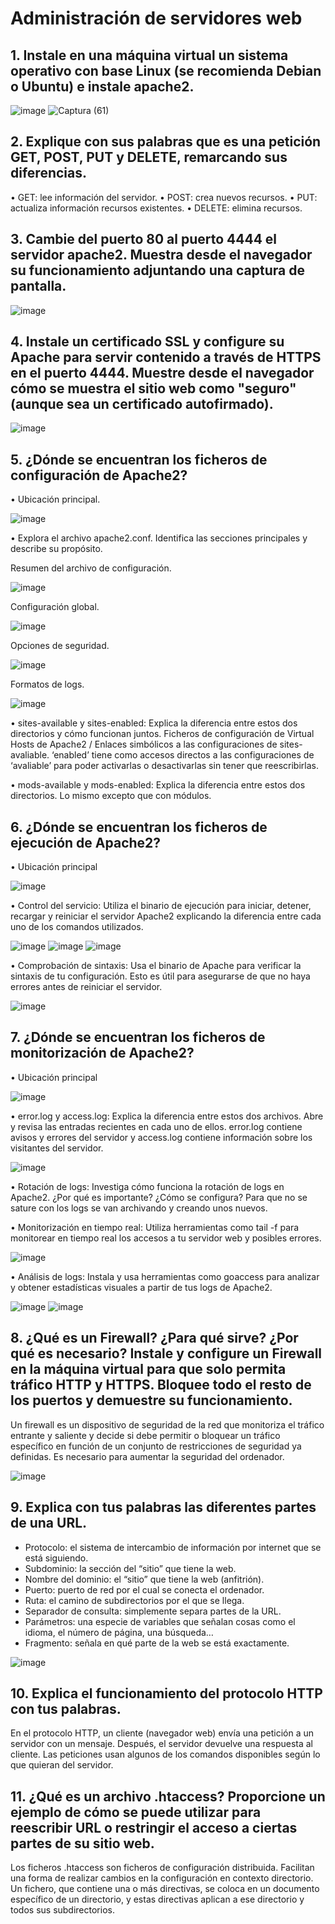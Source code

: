 # Administración de servidores web

## 1. Instale en una máquina virtual un sistema operativo con base Linux (se recomienda Debian o Ubuntu) e instale apache2.

![image](https://github.com/Ariel-A-C/despliegue-de-aplicaciones-web/assets/144775269/d48daf77-c1a9-467f-821a-4f3623e57160)
![Captura (61)](https://github.com/Ariel-A-C/despliegue-de-aplicaciones-web/assets/144775269/228b9437-50b3-4391-b663-e269803b639c)


## 2. Explique con sus palabras que es una petición GET, POST, PUT y DELETE, remarcando sus diferencias.
•	GET: lee información del servidor.
•	POST: crea nuevos recursos.
•	PUT: actualiza información recursos existentes.
•	DELETE: elimina recursos.


## 3. Cambie del puerto 80 al puerto 4444 el servidor apache2. Muestra desde el navegador su funcionamiento adjuntando una captura de pantalla.

![image](https://github.com/Ariel-A-C/despliegue-de-aplicaciones-web/assets/144775269/6394e47b-fc48-4d84-bbf1-c8b69deea82a)

 
## 4. Instale un certificado SSL y configure su Apache para servir contenido a través de HTTPS en el puerto 4444. Muestre desde el navegador cómo se muestra el sitio web como "seguro" (aunque sea un certificado autofirmado).

![image](https://github.com/Ariel-A-C/despliegue-de-aplicaciones-web/assets/144775269/9c70fd3a-fb63-4edc-bd82-00030b5892c1)


## 5. ¿Dónde se encuentran los ficheros de configuración de Apache2?
•	Ubicación principal.

![image](https://github.com/Ariel-A-C/despliegue-de-aplicaciones-web/assets/144775269/a03886a4-1f78-4c60-8b66-6703b1d6fc20)

•	Explora el archivo apache2.conf. Identifica las secciones principales y describe su propósito.

Resumen del archivo de configuración.

![image](https://github.com/Ariel-A-C/despliegue-de-aplicaciones-web/assets/144775269/fa8f17de-dd23-460c-972b-a042edc544dd)

Configuración global.

![image](https://github.com/Ariel-A-C/despliegue-de-aplicaciones-web/assets/144775269/6c25f24d-6f8f-4ef5-9654-839e3a6b4c4c)

Opciones de seguridad.

![image](https://github.com/Ariel-A-C/despliegue-de-aplicaciones-web/assets/144775269/81883f1e-26b7-437d-bf02-5537fb659c62)

Formatos de logs.

![image](https://github.com/Ariel-A-C/despliegue-de-aplicaciones-web/assets/144775269/8282b6d9-ad2b-470c-96a8-cd7ce90f4222)

•	sites-available y sites-enabled: Explica la diferencia entre estos dos directorios y cómo funcionan juntos.
Ficheros de configuración de Virtual Hosts de Apache2 / Enlaces simbólicos a las configuraciones de sites-avaliable. ‘enabled’ tiene como accesos directos a las configuraciones de ‘avaliable’ para poder activarlas o desactivarlas sin tener que reescribirlas.

•	mods-available y mods-enabled: Explica la diferencia entre estos dos directorios.
Lo mismo excepto que con módulos.


## 6. ¿Dónde se encuentran los ficheros de ejecución de Apache2?
•	Ubicación principal

![image](https://github.com/Ariel-A-C/despliegue-de-aplicaciones-web/assets/144775269/de2d7dda-f490-4c34-a5fb-e1015f4e69c9)

•	Control del servicio: Utiliza el binario de ejecución para iniciar, detener, recargar y reiniciar el servidor Apache2 explicando la diferencia entre cada uno de los comandos utilizados.

![image](https://github.com/Ariel-A-C/despliegue-de-aplicaciones-web/assets/144775269/d087d066-c6c9-4785-9b53-8ea555797c6d)
![image](https://github.com/Ariel-A-C/despliegue-de-aplicaciones-web/assets/144775269/495ce20e-83f7-4194-afcb-f6633fe356c2)
![image](https://github.com/Ariel-A-C/despliegue-de-aplicaciones-web/assets/144775269/51da7af4-2a96-49f2-b4bb-0d139b8a0409)

•	Comprobación de sintaxis: Usa el binario de Apache para verificar la sintaxis de tu configuración. Esto es útil para asegurarse de que no haya errores antes de reiniciar el servidor.

![image](https://github.com/Ariel-A-C/despliegue-de-aplicaciones-web/assets/144775269/c6b1cf0d-358e-47bf-808c-0ee86505dc3a)


## 7. ¿Dónde se encuentran los ficheros de monitorización de Apache2?
•	Ubicación principal

![image](https://github.com/Ariel-A-C/despliegue-de-aplicaciones-web/assets/144775269/e58516f9-9ac8-4240-9dbe-07dc09b90081)

•	error.log y access.log: Explica la diferencia entre estos dos archivos. Abre y revisa las entradas recientes en cada uno de ellos.
error.log contiene avisos y errores del servidor y access.log contiene información sobre los visitantes del servidor.

![image](https://github.com/Ariel-A-C/despliegue-de-aplicaciones-web/assets/144775269/ea8d1c02-80e5-4337-8991-39f1ef252aba)
 
•	Rotación de logs: Investiga cómo funciona la rotación de logs en Apache2. ¿Por qué es importante? ¿Cómo se configura?
Para que no se sature con los logs se van archivando y creando unos nuevos.

•	Monitorización en tiempo real: Utiliza herramientas como tail -f para monitorear en tiempo real los accesos a tu servidor web y posibles errores.

![image](https://github.com/Ariel-A-C/despliegue-de-aplicaciones-web/assets/144775269/a3526355-b9a3-49f2-ab3b-f8c8f8cdd747)

•	Análisis de logs: Instala y usa herramientas como goaccess para analizar y obtener estadísticas visuales a partir de tus logs de Apache2.

![image](https://github.com/Ariel-A-C/despliegue-de-aplicaciones-web/assets/144775269/f884383c-f342-404f-8bb3-2d55ec0f880d)
![image](https://github.com/Ariel-A-C/despliegue-de-aplicaciones-web/assets/144775269/c98bede5-d548-4ab2-9516-4edeac35c1f9)


## 8. ¿Qué es un Firewall? ¿Para qué sirve? ¿Por qué es necesario? Instale y configure un Firewall en la máquina virtual para que solo permita tráfico HTTP y HTTPS. Bloquee todo el resto de los puertos y demuestre su funcionamiento.
Un firewall es un dispositivo de seguridad de la red que monitoriza el tráfico entrante y saliente y decide si debe permitir o bloquear un tráfico específico en función de un conjunto de restricciones de seguridad ya definidas. Es necesario para aumentar la seguridad del ordenador.

![image](https://github.com/Ariel-A-C/despliegue-de-aplicaciones-web/assets/144775269/a863ecf9-b549-4cb6-a906-e450b005c935)

## 9. Explica con tus palabras las diferentes partes de una URL.
- Protocolo: el sistema de intercambio de información por internet que se está siguiendo.
- Subdominio: la sección del “sitio” que tiene la web.
- Nombre del dominio: el “sitio” que tiene la web (anfitrión).
- Puerto: puerto de red por el cual se conecta el ordenador.
- Ruta: el camino de subdirectorios por el que se llega.
- Separador de consulta: simplemente separa partes de la URL.
- Parámetros: una especie de variables que señalan cosas como el idioma, el número de página, una búsqueda…
- Fragmento: señala en qué parte de la web se está exactamente.

![image](https://github.com/Ariel-A-C/despliegue-de-aplicaciones-web/assets/144775269/0a9991d1-9b5c-4408-b437-173df871475d)

## 10. Explica el funcionamiento del protocolo HTTP con tus palabras.
En el protocolo HTTP, un cliente (navegador web) envía una petición a un servidor con un mensaje. Después, el servidor devuelve una respuesta al cliente. Las peticiones usan algunos de los comandos disponibles según lo que quieran del servidor. 

## 11. ¿Qué es un archivo .htaccess? Proporcione un ejemplo de cómo se puede utilizar para reescribir URL o restringir el acceso a ciertas partes de su sitio web.
Los ficheros .htaccess son ficheros de configuración distribuida. Facilitan una forma de realizar cambios en la configuración en contexto directorio. Un fichero, que contiene una o más directivas, se coloca en un documento específico de un directorio, y estas directivas aplican a ese directorio y todos sus subdirectorios.

